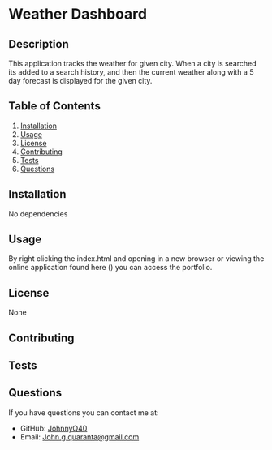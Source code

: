 # Weather Dashboard

## Description

This application tracks the weather for given city. When a city is searched its added to a search history, and then the current weather along with a 5 day forecast is displayed for the given city.

## Table of Contents

1. [Installation](#installation)
2. [Usage](#usage)
3. [License](#license)
4. [Contributing](#contributing)
5. [Tests](#tests)
6. [Questions](#questions)
## Installation

No dependencies

## Usage
By right clicking the index.html and opening in a new browser or viewing the online application found here () you can access the portfolio. 

## License
None

## Contributing


## Tests


## Questions

If you have questions you can contact me at:
- GitHub: [JohnnyQ40](https://github.com/JohnnyQ40)
- Email: John.g.quaranta@gmail.com